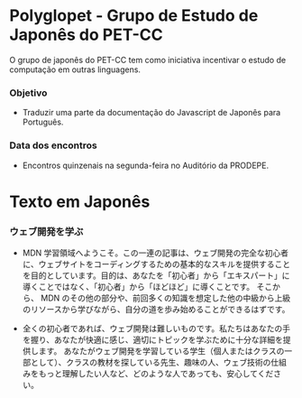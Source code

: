 # Polyglopet - Grupo de Estudo de Japonês do PET-CC

 O grupo de japonês do PET-CC tem como iniciativa incentivar o estudo de computação em outras linguagens. 

### Objetivo

- Traduzir uma parte da documentação do Javascript de Japonês para Português. 

### Data dos encontros

- Encontros quinzenais na segunda-feira no Auditório da PRODEPE.

# Texto em Japonês

### ウェブ開発を学ぶ
- MDN 学習領域へようこそ。この一連の記事は、ウェブ開発の完全な初心者に、ウェブサイトをコーディングするための基本的なスキルを提供することを目的としています。目的は、あなたを「初心者」から「エキスパート」に導くことではなく、「初心者」から「ほどほど」に導くことです。
そこから、 MDN のその他の部分や、前回多くの知識を想定した他の中級から上級のリソースから学びながら、自分の道を歩み始めることができるはずです。

- 全くの初心者であれば、ウェブ開発は難しいものです。私たちはあなたの手を握り、あなたが快適に感じ、適切にトピックを学ぶために十分な詳細を提供します。
あなたがウェブ開発を学習している学生（個人またはクラスの一部として）、クラスの教材を探している先生、趣味の人、ウェブ技術の仕組みをもっと理解したい人など、どのような人であっても、安心してください。
